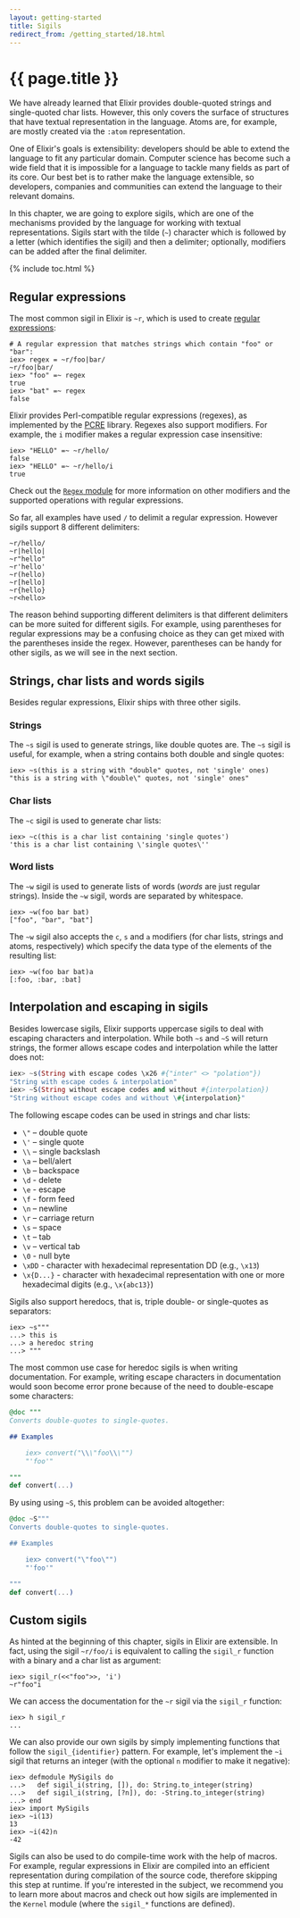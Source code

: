 ```yaml
---
layout: getting-started
title: Sigils
redirect_from: /getting_started/18.html
---
```


# {{ page.title }}

We have already learned that Elixir provides double-quoted strings and single-quoted char lists. However, this only covers the surface of structures that have textual representation in the language. Atoms are, for example, are mostly created via the `:atom` representation.

One of Elixir's goals is extensibility: developers should be able to extend the language to fit any particular domain. Computer science has become such a wide field that it is impossible for a language to tackle many fields as part of its core. Our best bet is to rather make the language extensible, so developers, companies and communities can extend the language to their relevant domains.

In this chapter, we are going to explore sigils, which are one of the mechanisms provided by the language for working with textual representations. Sigils start with the tilde (`~`) character which is followed by a letter (which identifies the sigil) and then a delimiter; optionally, modifiers can be added after the final delimiter.

{% include toc.html %}

## Regular expressions

The most common sigil in Elixir is `~r`, which is used to create [regular expressions](https://en.wikipedia.org/wiki/Regular_Expressions):

```iex
# A regular expression that matches strings which contain "foo" or "bar":
iex> regex = ~r/foo|bar/
~r/foo|bar/
iex> "foo" =~ regex
true
iex> "bat" =~ regex
false
```

Elixir provides Perl-compatible regular expressions (regexes), as implemented by the [PCRE](http://www.pcre.org/) library. Regexes also support modifiers. For example, the `i` modifier makes a regular expression case insensitive:

```iex
iex> "HELLO" =~ ~r/hello/
false
iex> "HELLO" =~ ~r/hello/i
true
```

Check out the [`Regex` module](/docs/stable/elixir/Regex.html) for more information on other modifiers and the supported operations with regular expressions.

So far, all examples have used `/` to delimit a regular expression. However sigils support 8 different delimiters:

```
~r/hello/
~r|hello|
~r"hello"
~r'hello'
~r(hello)
~r[hello]
~r{hello}
~r<hello>
```

The reason behind supporting different delimiters is that different delimiters can be more suited for different sigils. For example, using parentheses for regular expressions may be a confusing choice as they can get mixed with the parentheses inside the regex. However, parentheses can be handy for other sigils, as we will see in the next section.

## Strings, char lists and words sigils

Besides regular expressions, Elixir ships with three other sigils.

### Strings

The `~s` sigil is used to generate strings, like double quotes are. The `~s` sigil is useful, for example, when a string contains both double and single quotes:

```iex
iex> ~s(this is a string with "double" quotes, not 'single' ones)
"this is a string with \"double\" quotes, not 'single' ones"
```

### Char lists

The `~c` sigil is used to generate char lists:

```iex
iex> ~c(this is a char list containing 'single quotes')
'this is a char list containing \'single quotes\''
```

### Word lists

The `~w` sigil is used to generate lists of words (*words* are just regular strings). Inside the `~w` sigil, words are separated by whitespace.

```iex
iex> ~w(foo bar bat)
["foo", "bar", "bat"]
```

The `~w` sigil also accepts the `c`, `s` and `a` modifiers (for char lists, strings and atoms, respectively) which specify the data type of the elements of the resulting list:

```iex
iex> ~w(foo bar bat)a
[:foo, :bar, :bat]
```

## Interpolation and escaping in sigils

Besides lowercase sigils, Elixir supports uppercase sigils to deal with escaping characters and interpolation. While both `~s` and `~S` will return strings, the former allows escape codes and interpolation while the latter does not:

```elixir
iex> ~s(String with escape codes \x26 #{"inter" <> "polation"})
"String with escape codes & interpolation"
iex> ~S(String without escape codes and without #{interpolation})
"String without escape codes and without \#{interpolation}"
```

The following escape codes can be used in strings and char lists:

* `\"` – double quote
* `\'` – single quote
* `\\` – single backslash
* `\a` – bell/alert
* `\b` – backspace
* `\d` - delete
* `\e` - escape
* `\f` - form feed
* `\n` – newline
* `\r` – carriage return
* `\s` – space
* `\t` – tab
* `\v` – vertical tab
* `\0` - null byte
* `\xDD` - character with hexadecimal representation DD (e.g., `\x13`)
* `\x{D...}` - character with hexadecimal representation with one or more hexadecimal digits (e.g., `\x{abc13}`)

Sigils also support heredocs, that is, triple double- or single-quotes as separators:

```iex
iex> ~s"""
...> this is
...> a heredoc string
...> """
```

The most common use case for heredoc sigils is when writing documentation. For example, writing escape characters in documentation would soon become error prone because of the need to double-escape some characters:

```elixir
@doc """
Converts double-quotes to single-quotes.

## Examples

    iex> convert("\\\"foo\\\"")
    "'foo'"

"""
def convert(...)
```

By using using `~S`, this problem can be avoided altogether:

```elixir
@doc ~S"""
Converts double-quotes to single-quotes.

## Examples

    iex> convert("\"foo\"")
    "'foo'"

"""
def convert(...)
```

## Custom sigils

As hinted at the beginning of this chapter, sigils in Elixir are extensible. In fact, using the sigil `~r/foo/i` is equivalent to calling the `sigil_r` function with a binary and a char list as argument:

```iex
iex> sigil_r(<<"foo">>, 'i')
~r"foo"i
```

We can access the documentation for the `~r` sigil via the `sigil_r` function:

```iex
iex> h sigil_r
...
```

We can also provide our own sigils by simply implementing functions that follow the `sigil_{identifier}` pattern. For example, let's implement the `~i` sigil that returns an integer (with the optional `n` modifier to make it negative):

```iex
iex> defmodule MySigils do
...>   def sigil_i(string, []), do: String.to_integer(string)
...>   def sigil_i(string, [?n]), do: -String.to_integer(string)
...> end
iex> import MySigils
iex> ~i(13)
13
iex> ~i(42)n
-42
```

Sigils can also be used to do compile-time work with the help of macros. For example, regular expressions in Elixir are compiled into an efficient representation during compilation of the source code, therefore skipping this step at runtime. If you're interested in the subject, we recommend you to learn more about macros and check out how sigils are implemented in the `Kernel` module (where the `sigil_*` functions are defined).
